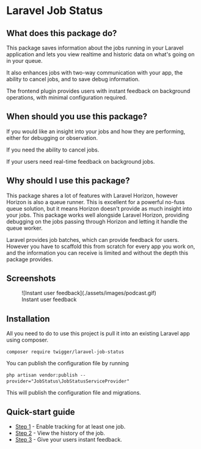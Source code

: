 # Laravel Job Status

## What does this package do?

This package saves information about the jobs running in your Laravel application and lets you view realtime and historic data on what's going on in your queue.

It also enhances jobs with two-way communication with your app, the ability to cancel jobs, and to save debug information.

The frontend plugin provides users with instant feedback on background operations, with minimal configuration required.

## When should you use this package?

If you would like an insight into your jobs and how they are performing, either for debugging or observation.

If you need the ability to cancel jobs.

If your users need real-time feedback on background jobs.

## Why should I use this package?

This package shares a lot of features with Laravel Horizon, however Horizon is also a queue runner. This is excellent for a powerful no-fuss queue solution, but it means Horizon doesn't provide as much insight into your jobs. This package works well alongside Laravel Horizon, providing debugging on the jobs passing through Horizon and letting it handle the queue worker.

Laravel provides job batches, which can provide feedback for users. However you have to scaffold this from scratch for every app you work on, and the information you can receive is limited and without the depth this package provides.

## Screenshots

<figure markdown>
![Instant user feedback](./assets/images/podcast.gif)
  <figcaption>Instant user feedback</figcaption>
</figure>



## Installation

All you need to do to use this project is pull it into an existing Laravel app using composer.

```console
composer require twigger/laravel-job-status
```

You can publish the configuration file by running

```console
php artisan vendor:publish --provider="JobStatus\JobStatusServiceProvider"
```

This will publish the configuration file and migrations.

## Quick-start guide

- [Step 1](./enable-tracking.md) - Enable tracking for at least one job.
- [Step 2](./dashboard/installing.md) - View the history of the job.
- [Step 3](./js/custom-frontend.md) - Give your users instant feedback.
